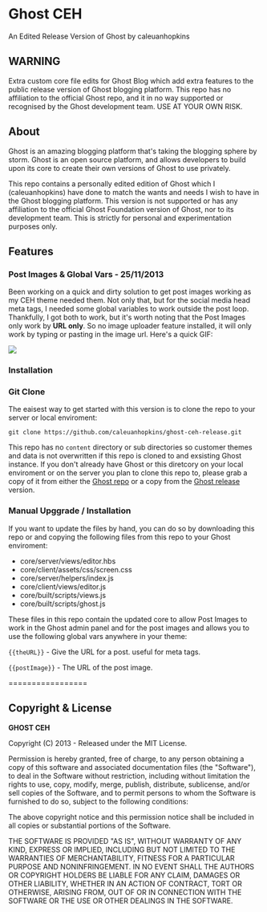 Ghost CEH 
=================
An Edited Release Version of Ghost by caleuanhopkins

## WARNING

Extra custom core file edits for Ghost Blog which add extra features to the public release version of Ghost blogging platform. This repo has no affiliation to the official Ghost repo, and it in no way supported or recognised by the Ghost development team. USE AT YOUR OWN RISK.

## About

Ghost is an amazing blogging platform that's taking the blogging sphere by storm. Ghost is an open source platform, and allows developers to build upon its core to create their own versions of Ghost to use privately.

This repo contains a personally edited edition of Ghost which I (caleuanhopkins) have done to match the wants and needs I wish to have in the Ghost blogging platform. This version is not supported or has any affiliation to the official Ghost Foundation version of Ghost, nor to its development team. This is strictly for personal and experimentation purposes only.

## Features

### Post Images & Global Vars - 25/11/2013

Been working on a quick and dirty solution to get post images working as my CEH theme needed them. Not only that, but for the social media head meta tags, I needed some global variables to work outside the post loop. Thankfully, I got both to work, but it's worth noting that the Post Images only work by **URL only**. So no image uploader feature installed, it will only work by typing or pasting in the image url. Here's a quick GIF:

![](http://i.imgur.com/B2MUFzp.gif?1)

### Installation

### Git Clone

The eaisest way to get started with this version is to clone the repo to your server or local enviroment:

    git clone https://github.com/caleuanhopkins/ghost-ceh-release.git
    
This repo has no `content` directory or sub directories so customer themes and data is not overwritten if this repo is cloned to and exsisting Ghost instance. If you don't already have Ghost or this diretcory on your local enviroment or on the server you plan to clone this repo to, please grab a copy of it from either the [Ghost repo](https://github.com/TryGhost/Ghost) or a copy from the [Ghost release](https://ghost.org/download/) version.

### Manual Upggrade / Installation

If you want to update the files by hand, you can do so by downloading this repo or and copying the following files from this repo to your Ghost enviroment:

* core/server/views/editor.hbs
* core/client/assets/css/screen.css
* core/server/helpers/index.js
* core/client/views/editor.js
* core/built/scripts/views.js
* core/built/scripts/ghost.js

These files in this repo contain the updated core to allow Post Images to work in the Ghost admin panel and for the post images and allows you to use the following global vars anywhere in your theme:

`{{theURL}}` - Give the URL for a post. useful for meta tags.

`{{postImage}}` - The URL of the post image.

=================

## Copyright & License

**GHOST CEH**

Copyright (C) 2013 - Released under the MIT License.

Permission is hereby granted, free of charge, to any person obtaining a copy of this software and associated documentation files (the "Software"), to deal in the Software without restriction, including without limitation the rights to use, copy, modify, merge, publish, distribute, sublicense, and/or sell copies of the Software, and to permit persons to whom the Software is furnished to do so, subject to the following conditions:

The above copyright notice and this permission notice shall be included in all copies or substantial portions of the Software.

THE SOFTWARE IS PROVIDED "AS IS", WITHOUT WARRANTY OF ANY KIND, EXPRESS OR IMPLIED, INCLUDING BUT NOT LIMITED TO THE WARRANTIES OF MERCHANTABILITY, FITNESS FOR A PARTICULAR PURPOSE AND NONINFRINGEMENT. IN NO EVENT SHALL THE AUTHORS OR COPYRIGHT HOLDERS BE LIABLE FOR ANY CLAIM, DAMAGES OR OTHER LIABILITY, WHETHER IN AN ACTION OF CONTRACT, TORT OR OTHERWISE, ARISING FROM, OUT OF OR IN CONNECTION WITH THE SOFTWARE OR THE USE OR OTHER DEALINGS IN THE SOFTWARE.
